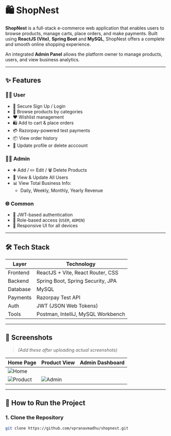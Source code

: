 # 🛍️ ShopNest

**ShopNest** is a full-stack e-commerce web application that enables users to browse products, manage carts, place orders, and make payments. Built using **ReactJS (Vite)**, **Spring Boot** and **MySQL**, ShopNest offers a complete and smooth online shopping experience.

An integrated **Admin Panel** allows the platform owner to manage products, users, and view business analytics.

---

## ✨ Features

### 🧑‍💻 User
- 🔐 Secure Sign Up / Login
- 🛒 Browse products by categories
- ❤️ Wishlist management
- 🛍️ Add to cart & place orders
- 💳 Razorpay-powered test payments
- 📦 View order history
- 👤 Update profile or delete acccount

### 🧑‍💼 Admin
- ➕ Add / ✏️ Edit / 🗑️ Delete Products
- 👥 View & Update All Users
- 📊 View Total Business Info:
  - Daily, Weekly, Monthly, Yearly Revenue


### 🌐 Common
- 🔐 JWT-based authentication
- 🧭 Role-based access (`USER`, `ADMIN`)
- 📱 Responsive UI for all devices

---

## 🛠️ Tech Stack

| Layer     | Technology                            |
|-----------|----------------------------------------|
| Frontend  | ReactJS + Vite, React Router, CSS      |
| Backend   | Spring Boot, Spring Security, JPA      |
| Database  | MySQL                                  |
| Payments  | Razorpay Test API                      |
| Auth      | JWT (JSON Web Tokens)                  |
| Tools     | Postman, IntelliJ, MySQL Workbench     |

---

## 📸 Screenshots

> *(Add these after uploading actual screenshots)*

| Home Page | Product View | Admin Dashboard |
|-----------|--------------|-----------------|
| ![Home](<img width="1896" height="865" alt="Screenshot 2025-08-07 210135" src="https://github.com/user-attachments/assets/e6a6b554-cd4d-4f0a-92fb-3a3492a93bfb" />)
 | ![Product](./screenshots/product.png) | ![Admin](./screenshots/admin.png) |

---

## 🚀 How to Run the Project

### 1. Clone the Repository

```bash
git clone https://github.com/vpranavmadhu/shopnest.git
